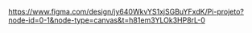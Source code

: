 https://www.figma.com/design/jy640WkvYS1xjSGBuYFxdK/Pi-projeto?node-id=0-1&node-type=canvas&t=h81em3YLOk3HP8rL-0
